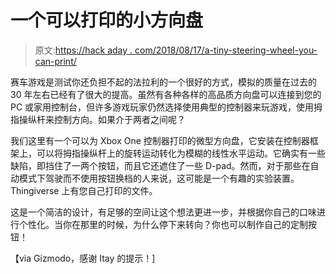 # 一个可以打印的小方向盘

> 原文:[https://hack aday . com/2018/08/17/a-tiny-steering-wheel-you-can-print/](https://hackaday.com/2018/08/17/a-tiny-steering-wheel-you-can-print/)

赛车游戏是测试你还负担不起的法拉利的一个很好的方式，模拟的质量在过去的 30 年左右已经有了很大的提高。虽然有各种各样的高品质方向盘可以连接到您的 PC 或家用控制台，但许多游戏玩家仍然选择使用典型的控制器来玩游戏，使用拇指操纵杆来控制方向。如果介于两者之间呢？

我们这里有一个可以为 Xbox One 控制器打印的微型方向盘，它安装在控制器框架上，可以将拇指操纵杆上的旋转运动转化为模糊的线性水平运动。它确实有一些缺陷，即挡住了一两个按钮，而且它还遮住了一些 D-pad。然而，对于那些在自动模式下驾驶而不使用按钮换档的人来说，这可能是一个有趣的实验装置。Thingiverse 上有您自己打印的文件。

这是一个简洁的设计，有足够的空间让这个想法更进一步，并根据你自己的口味进行个性化。当你在那里的时候，为什么停下来转向？你也可以制作自己的定制按钮！

【via Gizmodo，感谢 Itay 的提示！]